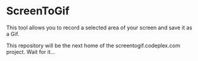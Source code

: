 # ScreenToGif
This tool allows you to record a selected area of your screen and save it as a Gif.

This repository will be the next home of the screentogif.codeplex.com project. Wait for it...
